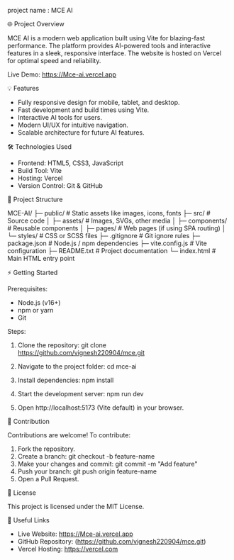 project name : MCE AI

🌐 Project Overview

MCE AI is a modern web application built using Vite for blazing-fast performance.
The platform provides AI-powered tools and interactive features in a sleek, responsive interface.
The website is hosted on Vercel for optimal speed and reliability.

Live Demo: https://Mce-ai.vercel.app


💡 Features

- Fully responsive design for mobile, tablet, and desktop.
- Fast development and build times using Vite.
- Interactive AI tools for users.
- Modern UI/UX for intuitive navigation.
- Scalable architecture for future AI features.


🛠️ Technologies Used

- Frontend: HTML5, CSS3, JavaScript
- Build Tool: Vite
- Hosting: Vercel
- Version Control: Git & GitHub


📁 Project Structure


MCE-AI/
├─ public/          # Static assets like images, icons, fonts
├─ src/             # Source code
│  ├─ assets/       # Images, SVGs, other media
│  ├─ components/   # Reusable components
│  ├─ pages/        # Web pages (if using SPA routing)
│  └─ styles/       # CSS or SCSS files
├─ .gitignore       # Git ignore rules
├─ package.json     # Node.js / npm dependencies
├─ vite.config.js   # Vite configuration
├─ README.txt       # Project documentation
└─ index.html       # Main HTML entry point


⚡ Getting Started

Prerequisites:
- Node.js (v16+)
- npm or yarn
- Git

Steps:
1. Clone the repository:
   git clone 
https://github.com/vignesh220904/mce.git
2. Navigate to the project folder:
   cd mce-ai

3. Install dependencies:
   npm install

4. Start the development server:
   npm run dev

5. Open http://localhost:5173 (Vite default) in your browser.



🤝 Contribution

Contributions are welcome! To contribute:
1. Fork the repository.
2. Create a branch:
   git checkout -b feature-name
3. Make your changes and commit:
   git commit -m "Add feature"
4. Push your branch:
   git push origin feature-name
5. Open a Pull Request.


📄 License

This project is licensed under the MIT License.


🔗 Useful Links

- Live Website: https://Mce-ai.vercel.app
- GitHub Repository: (https://github.com/vignesh220904/mce.git)
- Vercel Hosting: https://vercel.com
